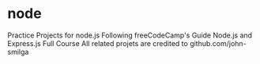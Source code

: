 # node
Practice Projects for node.js
Following freeCodeCamp's Guide Node.js and Express.js Full Course
All related projets are credited to github.com/john-smilga
